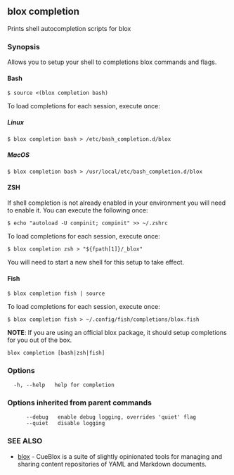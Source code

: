 ## blox completion

Prints shell autocompletion scripts for blox

### Synopsis

Allows you to setup your shell to completions blox commands and flags.

#### Bash

	$ source <(blox completion bash)

To load completions for each session, execute once:

##### Linux

	$ blox completion bash > /etc/bash_completion.d/blox

##### MacOS

	$ blox completion bash > /usr/local/etc/bash_completion.d/blox

#### ZSH

If shell completion is not already enabled in your environment you will need to enable it.
You can execute the following once:

	$ echo "autoload -U compinit; compinit" >> ~/.zshrc

To load completions for each session, execute once:

	$ blox completion zsh > "${fpath[1]}/_blox"

You will need to start a new shell for this setup to take effect.

#### Fish

	$ blox completion fish | source

To load completions for each session, execute once:

	$ blox completion fish > ~/.config/fish/completions/blox.fish

**NOTE**: If you are using an official blox package, it should setup completions for you out of the box.


```
blox completion [bash|zsh|fish]
```

### Options

```
  -h, --help   help for completion
```

### Options inherited from parent commands

```
      --debug   enable debug logging, overrides 'quiet' flag
      --quiet   disable logging
```

### SEE ALSO

* [blox](/cmd/blox)	 - CueBlox is a suite of slightly opinionated tools for managing and sharing content repositories of YAML and Markdown documents.


